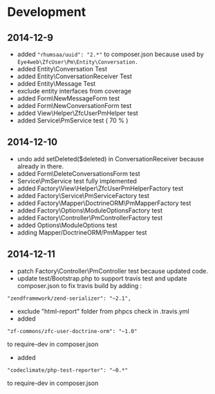 # Development

2014-12-9
---------
 - added <code>"rhumsaa/uuid": "2.*"</code> to composer.json because used by <code>Eye4web\ZfcUser\Pm\Entity\Conversation.</code>
 - added Entity\Conversation Test
 - added  Entity\ConversationReceiver Test
 - added  Entity\Message Test
 - exclude entity interfaces from coverage
 - added Form\NewMessageForm test
 - added Form\NewConversationForm test
 - added View\Helper\ZfcUserPmHelper test
 - added Service\PmService test ( 70 % )
 
2014-12-10
----------
- undo add setDeleted($deleted) in ConversationReceiver because already in there.
- added Form\DeleteConversationsForm test
- Service\PmService  test fully implemented
- added Factory\View\Helper\ZfcUserPmHelperFactory test
- added Factory\Service\PmServiceFactory test
- added Factory\Mapper\DoctrineORM\PmMapperFactory test
- added Factory\Options\ModuleOptionsFactory test
- added Factory\Controller\PmControllerFactory test
- added Options\ModuleOptions test
- adding Mapper/DoctrineORM/PmMapper test

2014-12-11
----------
- patch Factory\Controller\PmController test because updated code.
- update test/Bootstrap.php to support travis test and update composer.json to fix travis build by adding :
```
"zendframework/zend-serializer": "~2.1",
```
- exclude "html-report" folder from phpcs check in .travis.yml
- added
```
"zf-commons/zfc-user-doctrine-orm": "~1.0"
```
 to require-dev in composer.json

- added
 ```
 "codeclimate/php-test-reporter": "~0.*"
 ```
 to require-dev in composer.json